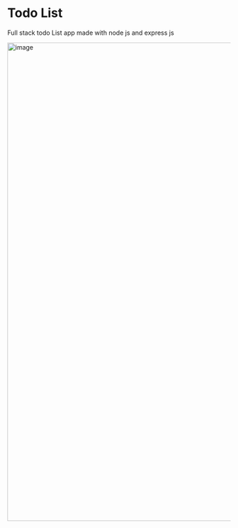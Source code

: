 # Todo List

Full stack todo List app made with node js and express js

<img width="1920" height="1080" alt="image" src="https://github.com/user-attachments/assets/d751862a-15e1-453e-94f8-19a291af1274" />

